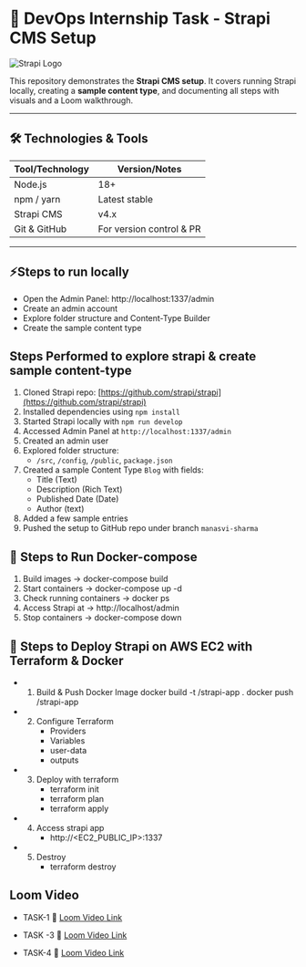 # 🚀 DevOps Internship Task - Strapi CMS Setup

![Strapi Logo](https://raw.githubusercontent.com/strapi/strapi/main/docs/assets/images/strapi-logo.png)

This repository demonstrates the **Strapi CMS setup**. It covers running Strapi locally, creating a **sample content type**, and documenting all steps with visuals and a Loom walkthrough.

---

## 🛠 Technologies & Tools
| Tool/Technology | Version/Notes                  |
|-----------------|--------------------------------|
| Node.js          | 18+                            |
| npm / yarn       | Latest stable                  |
| Strapi CMS       | v4.x                           |
| Git & GitHub     | For version control & PR       |

---


## ⚡Steps to run locally
- Open the Admin Panel: http://localhost:1337/admin
- Create an admin account
- Explore folder structure and Content-Type Builder
- Create the sample content type


## Steps Performed to explore strapi & create sample content-type
1. Cloned Strapi repo: [https://github.com/strapi/strapi](https://github.com/strapi/strapi)
2. Installed dependencies using `npm install`
3. Started Strapi locally with `npm run develop`
4. Accessed Admin Panel at `http://localhost:1337/admin`
5. Created an admin user
6. Explored folder structure:
   - `/src`, `/config`, `/public`, `package.json`
7. Created a sample Content Type `Blog` with fields:
   - Title (Text)
   - Description (Rich Text)
   - Published Date (Date)
   - Author (text)
8. Added a few sample entries
9. Pushed the setup to GitHub repo under branch `manasvi-sharma`


## 🚀 Steps to Run Docker-compose

1. Build images -> docker-compose build
2. Start containers -> docker-compose up -d
3. Check running containers -> docker ps
4. Access Strapi at -> http://localhost/admin
5. Stop containers -> docker-compose down


## 🚀 Steps to Deploy Strapi on AWS EC2 with Terraform & Docker

- 1. Build & Push Docker Image
   docker build -t <dockerhub-username>/strapi-app .
   docker push <dockerhub-username>/strapi-app

- 2. Configure Terraform
      - Providers
      - Variables
      - user-data
      - outputs

- 3. Deploy with terraform
      - terraform init
      - terraform plan
      - terraform apply

- 4. Access strapi app
      - http://<EC2_PUBLIC_IP>:1337
      
- 5. Destroy 
      - terraform destroy


## Loom Video
- TASK-1
🔗 [Loom Video Link](https://www.loom.com/share/8c5968aa68c84e80a3669db47c34d510?sid=2967c912-04e4-4337-aaf0-95b94b8aae47)  

- TASK -3 
🔗 [Loom Video Link](https://www.loom.com/share/f26fd5eca69c48ee82e6792696810438?sid=bad90da1-b603-4fc3-80d2-583c1c14a845)

- TASK-4
🔗 [Loom Video Link](https://www.loom.com/share/8e5f4ff1321747f79035d07b0382500b?sid=d25ae940-8381-4d66-9577-1d5791d615dd)
